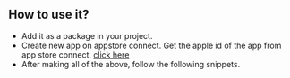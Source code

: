 ## How to use it?

- Add it as a package in your project.
- Create new app on appstore connect. Get the apple id of the app from app store connect. [click here](www.google.com)
- After making all of the above, follow the following snippets.

```swift

```
